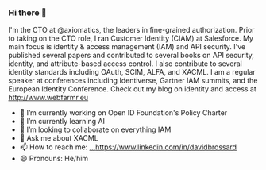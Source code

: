 ### Hi there 👋

<!--
**davidjbrossard/davidjbrossard** is a ✨ _special_ ✨ repository because its `README.md` (this file) appears on your GitHub profile.

Here are some ideas to get you started:

- 🔭 I’m currently working on ...
- 🌱 I’m currently learning ...
- 👯 I’m looking to collaborate on ...
- 🤔 I’m looking for help with ...
- 💬 Ask me about ...
- 📫 How to reach me: ...
- 😄 Pronouns: ...
- ⚡ Fun fact: ...
-->

I'm the CTO at @axiomatics, the leaders in fine-grained authorization. Prior to taking on the CTO role, I ran Customer Identity (CIAM) at Salesforce. My main focus is identity & access management (IAM) and API security. I've published several papers and contributed to several books on API security, identity, and attribute-based access control. I also contribute to several identity standards including OAuth, SCIM, ALFA, and XACML. I am a regular speaker at conferences including Identiverse, Gartner IAM summits, and the European Identity Conference. Check out my blog on identity and access at http://www.webfarmr.eu


- 🔭 I’m currently working on Open ID Foundation's Policy Charter
- 🌱 I’m currently learning AI
- 👯 I’m looking to collaborate on everything IAM
- 💬 Ask me about XACML
- 📫 How to reach me: [...](https://www.linkedin.com/in/davidbrossard)https://www.linkedin.com/in/davidbrossard
- 😄 Pronouns: He/him
